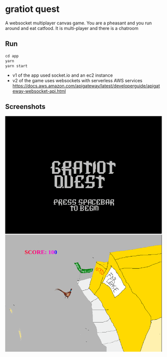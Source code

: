 # gratiot quest

A websocket multiplayer canvas game. You are a pheasant and you run around and
eat catfood. It is multi-player and there is a chatroom

## Run

```
cd app
yarn
yarn start
```

- v1 of the app used socket.io and an ec2 instance
- v2 of the game uses websockets with serverless AWS services https://docs.aws.amazon.com/apigateway/latest/developerguide/apigateway-websocket-api.html

## Screenshots

![](1.png)
![](2.png)
